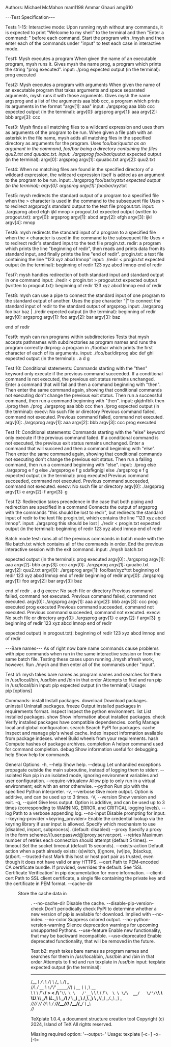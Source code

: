 Authors:
Michael McMahon mam1198
Ammar Ghauri amg610

---Test Specification---

Tests 1-15: Interactive mode: Upon running mysh without any commands, it is expected to print "Welcome to my shell" to the terminal and then
"Enter a command: " before each command. Start the program with ./mysh and then enter each of the commands under "input" to test each case
in interactive mode. 

Test1: Mysh executes a program
When given the name of an executable program, mysh runs it. Gives mysh the name prog, a program which prints the string "prog executed".
input: 
./prog
expected output (in the terminal):
prog executed 

Test2: Mysh executes a program with arguments
When given the name of an executable program that takes arguments and space separated arguments, mysh runs it with those arguments. 
Gives mysh the name argsprog and a list of the arguments aaa bbb ccc, a program which prints its arguments in the format "argv[1]: aaa"
input:
./argsprog aaa bbb ccc
expected output (in the terminal):
argv[0]: argsprog
argv[1]: aaa
argv[2]: bbb
argv[3]: ccc

Test3: Mysh finds all matching files to a wildcard expression and uses them as arguments of the program to be run.
When given a file path with an asterisk in the file name, mysh adds all matching files in the specified directory as arguments for the program.
Uses foo/bar/quu*txt as an argument in the command, foo/bar being a directory containing the files quu2.txt and quuabc.txt.
input:
./argsprog foo/bar/quu*txt
expected output (in the terminal):
argv[0]: argsprog
argv[1]: quuabc.txt
argv[2]: quu2.txt

Test4: When no matching files are found in the specified directory of a wildcard expression, the wildcard expression itself is added as an argument
to the program to be run.
input:
./argsprog foo/bar/xyz*txt
expected output (in the terminal):
argv[0]: argsprog
argv[1]: foo/bar/xyz*txt

Test5: mysh redirects the standard output of a program to a specified file when the > character is used in the command to the subsequent file
Uses > to redirect argsprog's standard output to the text file progout.txt.
input:
./argsprog abcd efgh ijkl mnop > progout.txt
expected output (written to progout.txt):
argv[0]: argsprog
argv[1]: abcd
argv[2]: efgh
argv[3]: ijkl
argv[4]: mnop

Test6: mysh redirects the standard input of a program to a specified file when the < character is used in the command to the subsequent file
Uses < to redirect redir's standard input to the text file progin.txt.
redir: a program which prints the line "beginning of redir", then reads and prints data from its standard input, and finally prints the line 
"end of redir".
progin.txt: a text file containing the line "123 xyz abcd lmnop"
input:
./redir < progin.txt
expected output (in the terminal):
beginning of redir
123 xyz abcd lmnop
end of redir

Test7: mysh handles redirection of both standard input and standard output in one command
input:
./redir < progin.txt > progout.txt
expected output (written to progout.txt):
beginning of redir
123 xyz abcd lmnop
end of redir

Test8: mysh can use a pipe to connect the standard input of one program to the standard output of another. 
Uses the pipe character "|" to connect the standard input of redir to the standard output of argsprog.
input:
./argsprog foo bar baz | ./redir
expected output (in the terminal):
beginning of redir
argv[0]: argsprog
argv[1]: foo
argv[2]: bar
argv[3]: baz

end of redir

Test9: mysh can run programs within subdirectories
Tests that mysh accepts pathnames with subdirectories as program names and runs the program correctly
dirprog: a program in ./foo/bar which prints the first character of each of its arguments.
input:
./foo/bar/dirprog abc def ghi
expected output (in the terminal):
.
a
d
g

Test 10: Conditional statements: Commands starting with the "then" keyword only execute if the previous command succeeded. 
If a conditional command is not executed, the previous exit status remains unchanged.
Enter a command that will fail and then a command beginning with "then". Then enter the same command again, showing that conditional commands not
executing don't change the previous exit status. Then run a successful command, then run a command beginning with "then".
input:
gkjdnfblk
then ./prog
then ./prog
./argsprog aaa bbb ccc
then ./prog
expected output (in the terminal):
execv: No such file or directory
Previous command failed, command not executed.
Previous command failed, command not executed.
argv[0]: ./argsprog
argv[1]: aaa
argv[2]: bbb
argv[3]: ccc
prog executed

Test 11: Conditional statements: Commands starting with the "else" keyword only execute if the previous command failed. 
If a conditional command is not executed, the previous exit status remains unchanged.
Enter a command that will succeed and then a command beginning with "else". Then enter the same command again, showing that conditional commands not
executing don't change the previous exit status. Then run a failing command, then run a command beginning with "else".
input:
./prog
else ./argsprog e f g
else ./argsprog e f g
sdafkgnjgl
else ./argsprog e f g
expected output (in the terminal):
prog executed
Previous command succeeded, command not executed.
Previous command succeeded, command not executed.
execv: No such file or directory
argv[0]: ./argsprog
argv[1]: e
argv[2]: f
argv[3]: g

Test 12: Redirection takes precedence in the case that both piping and redirection are specified in a command
Connects the output of argsprog with the commands "this should be lost to redir", but redirects the standard input of redir to the text file
progin.txt, which contains the line "123 xyz abcd lmnop".
input: 
./argsprog this should be lost | ./redir < progin.txt
expected output (in the terminal):
beginning of redir
123 xyz abcd lmnop
end of redir

Batch mode test: runs all of the previous commands in batch mode with the file batch.txt which contains all of the commands in order.
End the previous interactive session with the exit command.
input: ./mysh batch.txt

expected output (in the terminal):
prog executed
argv[0]: ./argsprog
argv[1]: aaa
argv[2]: bbb
argv[3]: ccc
argv[0]: ./argsprog
argv[1]: quuabc.txt
argv[2]: quu2.txt
argv[0]: ./argsprog
argv[1]: foo/bar/xyz*txt
beginning of redir
123 xyz abcd lmnop
end of redir
beginning of redir
argv[0]: ./argsprog
argv[1]: foo
argv[2]: bar
argv[3]: baz

end of redir
.
a
d
g
execv: No such file or directory
Previous command failed, command not executed.
Previous command failed, command not executed.
argv[0]: ./argsprog
argv[1]: aaa
argv[2]: bbb
argv[3]: ccc
prog executed
prog executed
Previous command succeeded, command not executed.
Previous command succeeded, command not executed.
execv: No such file or directory
argv[0]: ./argsprog
argv[1]: e
argv[2]: f
argv[3]: g
beginning of redir
123 xyz abcd lmnop
end of redir

expected output( in progout.txt):
beginning of redir
123 xyz abcd lmnop
end of redir



---Bare names---
As of right now bare name commands cause problems with pipe commands when run in the same interactive session
or from the same batch file. Testing these cases upon running ./mysh afresh work, however.
Run ./mysh and then enter all of the commands under "input".

Test b1: mysh takes bare names as program names and searches for them in /usr/local/bin, /usr/bin and /bin in that order
Attempts to find and run pip in /usr/local/bin
input:
pip 
expected output (in the terminal):
Usage:   
  pip <command> [options]

Commands:
  install                     Install packages.
  download                    Download packages.
  uninstall                   Uninstall packages.
  freeze                      Output installed packages in requirements format.
  inspect                     Inspect the python environment.
  list                        List installed packages.
  show                        Show information about installed packages.
  check                       Verify installed packages have compatible dependencies.
  config                      Manage local and global configuration.
  search                      Search PyPI for packages.
  cache                       Inspect and manage pip's wheel cache.
  index                       Inspect information available from package indexes.
  wheel                       Build wheels from your requirements.
  hash                        Compute hashes of package archives.
  completion                  A helper command used for command completion.
  debug                       Show information useful for debugging.
  help                        Show help for commands.

General Options:
  -h, --help                  Show help.
  --debug                     Let unhandled exceptions propagate outside the main subroutine, instead of logging them to stderr.
  --isolated                  Run pip in an isolated mode, ignoring environment variables and user configuration.
  --require-virtualenv        Allow pip to only run in a virtual environment; exit with an error otherwise.
  --python <python>           Run pip with the specified Python interpreter.
  -v, --verbose               Give more output. Option is additive, and can be used up to 3 times.
  -V, --version               Show version and exit.
  -q, --quiet                 Give less output. Option is additive, and can be used up to 3 times (corresponding to WARNING, ERROR, and CRITICAL logging levels).
  --log <path>                Path to a verbose appending log.
  --no-input                  Disable prompting for input.
  --keyring-provider <keyring_provider>
                              Enable the credential lookup via the keyring library if user input is allowed. Specify which mechanism to use [disabled, import, subprocess]. (default: disabled)
  --proxy <proxy>             Specify a proxy in the form scheme://[user:passwd@]proxy.server:port.
  --retries <retries>         Maximum number of retries each connection should attempt (default 5 times).
  --timeout <sec>             Set the socket timeout (default 15 seconds).
  --exists-action <action>    Default action when a path already exists: (s)witch, (i)gnore, (w)ipe, (b)ackup, (a)bort.
  --trusted-host <hostname>   Mark this host or host:port pair as trusted, even though it does not have valid or any HTTPS.
  --cert <path>               Path to PEM-encoded CA certificate bundle. If provided, overrides the default. See 'SSL Certificate Verification' in pip documentation for more information.
  --client-cert <path>        Path to SSL client certificate, a single file containing the private key and the certificate in PEM format.
  --cache-dir <dir>           Store the cache data in <dir>.
  --no-cache-dir              Disable the cache.
  --disable-pip-version-check
                              Don't periodically check PyPI to determine whether a new version of pip is available for download. Implied with --no-index.
  --no-color                  Suppress colored output.
  --no-python-version-warning
                              Silence deprecation warnings for upcoming unsupported Pythons.
  --use-feature <feature>     Enable new functionality, that may be backward incompatible.
  --use-deprecated <feature>  Enable deprecated functionality, that will be removed in the future.

Test b2: mysh takes bare names as program names and searches for them in /usr/local/bin, /usr/bin and /bin in that order
Attempts to find and run texplate in /usr/bin
input:
texplate
expected output (in the terminal):
 ______         __   __          ___             __             
/\__  _\       /\ \ /\ \        /\_ \           /\ \__          
\/_/\ \/    __ \ `\`\/'/'  _____\//\ \      __  \ \ ,_\    __   
   \ \ \  /'__`\`\/ > <   /\ '__`\\ \ \   /'__`\ \ \ \/  /'__`\ 
    \ \ \/\  __/   \/'/\`\\ \ \L\ \\_\ \_/\ \L\.\_\ \ \_/\  __/ 
     \ \_\ \____\  /\_\\ \_\ \ ,__//\____\ \__/.\_\\ \__\ \____\
      \/_/\/____/  \/_/ \/_/\ \ \/ \/____/\/__/\/_/ \/__/\/____/
                             \ \_\                              
                              \/_/                              

TeXplate 1.0.4, a document structure creation tool
Copyright (c) 2024, Island of TeX
All rights reserved.

Missing required option: '--output=<output>'
Usage: texplate [-c=<configuration>] -o=<output> [-t=<template>]
                [-m=<String=String>...]...
  -c, --config=<configuration>
                          The configuration file in which the tool
                            can read template data, for automation
                            purposes. Make sure to follow the correct
                            specification when writing a
                            configuration file.
  -m, --map=<String=String>...
                          The contextual map that provides the data
                            to be merged in the template. This
                            parameter can be used multiple times. You
                            can specify a map entry with the
                            key=value syntax (mind the entry
                            separator).
  -o, --output=<output>   The output file in which the chosen
                            template will be effectively written.
                            Make sure the directory has the correct
                            permissions for writing the output file.
  -t, --template=<template>
                          The name of the template. The tool will
                            search both user and system locations and
                            set the template model accordingly, based
                            on your specs.

Test b3: mysh takes bare names as program names and searches for them in /usr/local/bin, /usr/bin and /bin in that order
Attempts to find and run ciptool in /bin
input:
ciptool
expected output (in the terminal):
ciptool - Bluetooth Common ISDN Access Profile (CIP)

Usage:
        ciptool [options] [command]

Options:
        -i [hciX|bdaddr]   Local HCI device or BD Address
        -h, --help         Display help

Commands:
        show                    Show remote connections
        search                  Search for a remote device
        connect  <bdaddr>       Connect a remote device
        release  [bdaddr]       Disconnect the remote device
        loopback <bdaddr>       Loopback test of a device